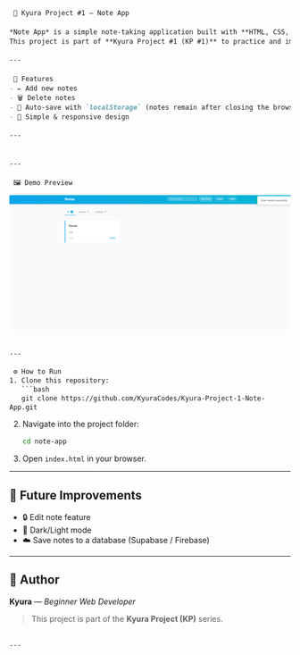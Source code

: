 ```markdown
 📝 Kyura Project #1 — Note App  

*Note App* is a simple note-taking application built with **HTML, CSS, and JavaScript**.  
This project is part of **Kyura Project #1 (KP #1)** to practice and improve front-end web development skills.  

---

 🚀 Features
- ✏️ Add new notes  
- 🗑️ Delete notes  
- 💾 Auto-save with `localStorage` (notes remain after closing the browser)  
- 🎨 Simple & responsive design  

---


---

 🖼️ Demo Preview
```
![Preview Note App](screenshot.png)

````

---

 ⚙️ How to Run
1. Clone this repository:
   ```bash
   git clone https://github.com/KyuraCodes/Kyura-Project-1-Note-App.git
````

2. Navigate into the project folder:

   ```bash
   cd note-app
   ```
3. Open `index.html` in your browser.

---

## 📌 Future Improvements

* 🔒 Edit note feature
* 🌙 Dark/Light mode
* ☁️ Save notes to a database (Supabase / Firebase)

---

## 👤 Author

**Kyura** — *Beginner Web Developer*

> This project is part of the **Kyura Project (KP)** series.

```

---
